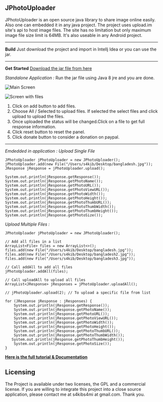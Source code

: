 JPhotoUploader
--------------
JPhotoUploader is an open source java library to share image online easily.
Also one can embedded it in any java project.
The project uses upload.im site's api to host image files. The site has no limitation but only maximum image file size limit is 64MB.
It's also useable in any Android project.


----------


**Build**
Just download the project and import in Intellj Idea or you can use the jar.


----------


**Get Started**
[Download the jar file from here](https://github.com/s4kibs4mi/JPhotoUploader/blob/master/out/artifacts/JPhotoUploader_jar/JPhotoUploader.jar?raw=true)

*Standalone Application :*
Run the jar file using Java 8 jre and you are done.

![ Main Screen ](https://github.com/s4kibs4mi/JPhotoUploader/blob/master/screens/Screen1.png?raw=true)

![ Screen with files ](https://github.com/s4kibs4mi/JPhotoUploader/blob/master/screens/Screen2.png?raw=true)

1. Click on add button to add files.
2.  Choose All / Selected to upload files. If selected the select files and click upload to upload the files.
3. Once uploaded the status will be changed.Click on a file to get full response information.
4. Click reset button to reset the panel.
5. Click donate button to consider a donation on paypal.


----------


*Emdedded in application :*
*Upload Single File*

    JPhotoUploader jPhotoUploader = new JPhotoUploader();
    jPhotoUploader.add(new File("/Users/s4kib/Desktop/bangladesh.jpg"));
    JResponse jResponse = jPhotoUploader.upload();
        
    System.out.println(jResponse.getResponse());
    System.out.println(jResponse.getPhotoName());
    System.out.println(jResponse.getPhotoURL());
    System.out.println(jResponse.getPhotoViewURL());
    System.out.println(jResponse.getPhotoWidth());
    System.out.println(jResponse.getPhotoHeight());
    System.out.println(jResponse.getPhotoThumbURL());
    System.out.println(jResponse.getPhotoThumbWidth());
    System.out.println(jResponse.getPhotoThumbHeight());
    System.out.println(jResponse.getPhotoSize());

*Upload Multiple Files :*

    JPhotoUploader jPhotoUploader = new JPhotoUploader();

    // Add all files in a list
    ArrayList<File> files = new ArrayList<>();
    files.add(new File("/Users/s4kib/Desktop/bangladesh.jpg"));
    files.add(new File("/Users/s4kib/Desktop/bangladesh2.jpg"));
    files.add(new File("/Users/s4kib/Desktop/bangladesh3.jpg"));

    // Call addAll to add all files
    jPhotoUploader.addAll(files);

    // Call uploadAll to upload all files
    ArrayList<JResponse> jResponses = jPhotoUploader.uploadAll();

    // jPhotoUploader.upload(2); // To upload a specific file from list

    for (JResponse jResponse : jResponses) {
        System.out.println(jResponse.getResponse());
        System.out.println(jResponse.getPhotoName());
        System.out.println(jResponse.getPhotoURL());
        System.out.println(jResponse.getPhotoViewURL());
        System.out.println(jResponse.getPhotoWidth());
        System.out.println(jResponse.getPhotoHeight());
        System.out.println(jResponse.getPhotoThumbURL());
        System.out.println(jResponse.getPhotoThumbWidth());
       System.out.println(jResponse.getPhotoThumbHeight());
        System.out.println(jResponse.getPhotoSize());
    }


**[Here is the full tutorial & Documentation](http://www.sakibsami.com/2015/11/jphotouploader-usage-documentation.html)**

Licensing
---------
The Project is available under two licenses, the GPL and a commercial license. If you are willing to integrate this project into a close source application, please contact me at s4kibs4mi at gmail.com. Thank you.
